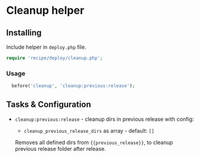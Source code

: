 # Cleanup helper

## Installing

Include helper in `deploy.php` file.

```php
require 'recipe/deploy/cleanup.php';
```

### Usage

```php
  before('cleanup', 'cleanup:previous:release');
```

## Tasks & Configuration

* `cleanup:previous:release` - cleanup dirs in previous release with config:
    * `cleanup_previous_release_dirs` as array - default: `[]`

  Removes all defined dirs from `{{previous_release}}`, to cleanup previous release folder after release.
